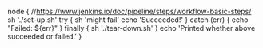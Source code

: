 node {
    //https://www.jenkins.io/doc/pipeline/steps/workflow-basic-steps/
    sh './set-up.sh'
    try {
        sh 'might fail'
        echo 'Succeeded!'
    } catch (err) {
        echo "Failed: ${err}"
    } finally {
        sh './tear-down.sh'
    }
    echo 'Printed whether above succeeded or failed.'
}
